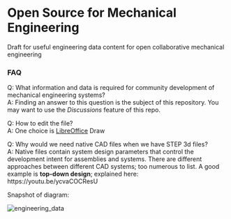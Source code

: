 # Open Source for Mechanical Engineering
Draft for useful engineering data content for open collaborative mechanical engineering
<h3>FAQ</h3>
<p>Q: What information and data is required for community development of mechanical engineering systems?<br>
A: Finding an answer to this question is the subject of this repository. You may want to use the <i>Discussions</i> feature of this repo.</p>
<p>Q: How to edit the file?<br>
A: One choice is <a href="https://github.com/LibreOffice/core">LibreOffice</a> Draw</p>
<p>Q: Why would we need native CAD files when we have STEP 3d files?<br>
A: Native files contain system design parameters that control the development intent for assemblies and systems.
   There are different approaches between different CAD systems; too numerous to list. A good example is <b>top-down design</b>; explained here:        https://youtu.be/ycvaCOCResU</p>

Snapshot of diagram:

![engineering_data](https://user-images.githubusercontent.com/50849255/111123622-dec13480-856f-11eb-894f-7b7c70c6fc38.png)
